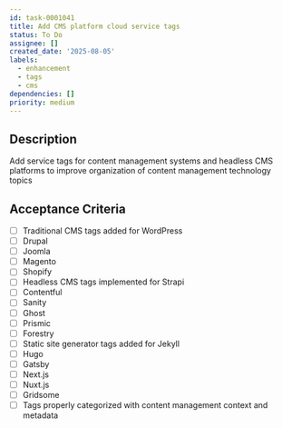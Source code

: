 ```yaml
---
id: task-0001041
title: Add CMS platform cloud service tags
status: To Do
assignee: []
created_date: '2025-08-05'
labels:
  - enhancement
  - tags
  - cms
dependencies: []
priority: medium
---
```


## Description

Add service tags for content management systems and headless CMS platforms to improve organization of content management technology topics

## Acceptance Criteria

- [ ] Traditional CMS tags added for WordPress
- [ ] Drupal
- [ ] Joomla
- [ ] Magento
- [ ] Shopify
- [ ] Headless CMS tags implemented for Strapi
- [ ] Contentful
- [ ] Sanity
- [ ] Ghost
- [ ] Prismic
- [ ] Forestry
- [ ] Static site generator tags added for Jekyll
- [ ] Hugo
- [ ] Gatsby
- [ ] Next.js
- [ ] Nuxt.js
- [ ] Gridsome
- [ ] Tags properly categorized with content management context and metadata
